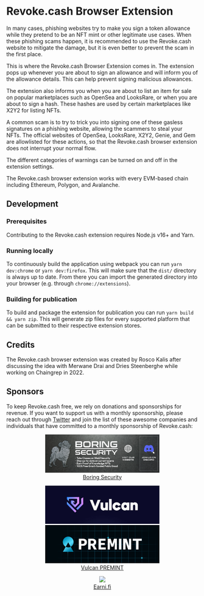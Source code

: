 # Revoke.cash Browser Extension

In many cases, phishing websites try to make you sign a token allowance while they pretend to be an NFT mint or other legitimate use cases. When these phishing scams happen, it is recommended to use the Revoke.cash website to mitigate the damage, but it is even better to prevent the scam in the first place.

This is where the Revoke.cash Browser Extension comes in. The extension pops up whenever you are about to sign an allowance and will inform you of the allowance details. This can help prevent signing malicious allowances.

The extension also informs you when you are about to list an item for sale on popular marketplaces such as OpenSea and LooksRare, or when you are about to sign a hash. These hashes are used by certain marketplaces like X2Y2 for listing NFTs.

A common scam is to try to trick you into signing one of these gasless signatures on a phishing website, allowing the scammers to steal your NFTs. The official websites of OpenSea, LooksRare, X2Y2, Genie, and Gem are allowlisted for these actions, so that the Revoke.cash browser extension does not interrupt your normal flow.

The different categories of warnings can be turned on and off in the extension settings.

The Revoke.cash browser extension works with every EVM-based chain including Ethereum, Polygon, and Avalanche.

## Development

### Prerequisites

Contributing to the Revoke.cash extension requires Node.js v16+ and Yarn.

### Running locally

To continuously build the application using webpack you can run `yarn dev:chrome` or `yarn dev:firefox`. This will make sure that the `dist/` directory is always up to date. From there you can import the generated directory into your browser (e.g. through `chrome://extensions`).

### Building for publication

To build and package the extension for publication you can run `yarn build && yarn zip`. This will generate zip files for every supported platform that can be submitted to their respective extension stores.

## Credits

The Revoke.cash browser extension was created by Rosco Kalis after discussing the idea with Merwane Drai and Dries Steenberghe while working on Chaingrep in 2022.

## Sponsors

To keep Revoke.cash free, we rely on donations and sponsorships for revenue. If you want to support us with a monthly sponsorship, please reach out through [Twitter](https://twitter.com/RevokeCash) and join the list of these awesome companies and individuals that have committed to a monthly sponsorship of Revoke.cash:

<p align="center">
  <a href="https://earni.fi">
    <img width="300" src="https://github.com/RevokeCash/revoke.cash/blob/master/public/assets/images/vendor/sponsors/boring-security.png">
    <br />
    Boring Security
  </a>
</p>

<p align="center">
  <a href="https://earni.fi">
    <img width="300" src="https://github.com/RevokeCash/revoke.cash/blob/master/public/assets/images/vendor/sponsors/vulcan.jpg">
    <img width="300" src="https://github.com/RevokeCash/revoke.cash/blob/master/public/assets/images/vendor/sponsors/premint.jpg">
    <br />
    Vulcan
    PREMINT
  </a>
</p>

<p align="center">
  <a href="https://earni.fi">
    <img width="300" src="https://github.com/RevokeCash/revoke.cash/blob/master/public/assets/images/vendor/earnifi.png">
    <br />
    Earni.fi
  </a>
</p>
